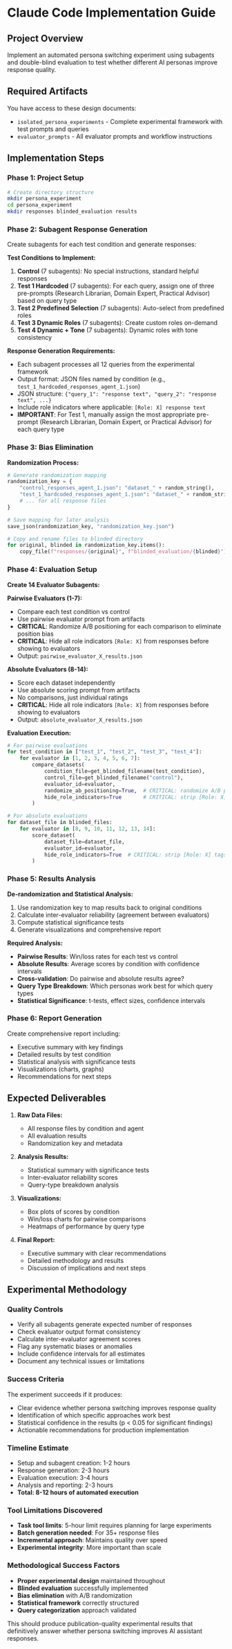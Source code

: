 # Claude Code Implementation Guide

## Project Overview
Implement an automated persona switching experiment using subagents and double-blind evaluation to test whether different AI personas improve response quality.

## Required Artifacts
You have access to these design documents:
- `isolated_persona_experiments` - Complete experimental framework with test prompts and queries
- `evaluator_prompts` - All evaluator prompts and workflow instructions

## Implementation Steps

### Phase 1: Project Setup
```bash
# Create directory structure
mkdir persona_experiment
cd persona_experiment
mkdir responses blinded_evaluation results
```

### Phase 2: Subagent Response Generation

Create subagents for each test condition and generate responses:

**Test Conditions to Implement:**
1. **Control** (7 subagents): No special instructions, standard helpful responses
2. **Test 1 Hardcoded** (7 subagents): For each query, assign one of three pre-prompts (Research Librarian, Domain Expert, Practical Advisor) based on query type
3. **Test 2 Predefined Selection** (7 subagents): Auto-select from predefined roles 
4. **Test 3 Dynamic Roles** (7 subagents): Create custom roles on-demand
5. **Test 4 Dynamic + Tone** (7 subagents): Dynamic roles with tone consistency

**Response Generation Requirements:**
- Each subagent processes all 12 queries from the experimental framework
- Output format: JSON files named by condition (e.g., `test_1_hardcoded_responses_agent_1.json`)
- JSON structure: `{"query_1": "response text", "query_2": "response text", ...}`
- Include role indicators where applicable: `[Role: X] response text`
- **IMPORTANT**: For Test 1, manually assign the most appropriate pre-prompt (Research Librarian, Domain Expert, or Practical Advisor) for each query type

### Phase 3: Bias Elimination

**Randomization Process:**
```python
# Generate randomization mapping
randomization_key = {
    "control_responses_agent_1.json": "dataset_" + random_string(),
    "test_1_hardcoded_responses_agent_1.json": "dataset_" + random_string(),
    # ... for all response files
}

# Save mapping for later analysis
save_json(randomization_key, "randomization_key.json")

# Copy and rename files to blinded directory
for original, blinded in randomization_key.items():
    copy_file(f"responses/{original}", f"blinded_evaluation/{blinded}")
```

### Phase 4: Evaluation Setup

**Create 14 Evaluator Subagents:**

**Pairwise Evaluators (1-7):**
- Compare each test condition vs control
- Use pairwise evaluator prompt from artifacts
- **CRITICAL**: Randomize A/B positioning for each comparison to eliminate position bias
- **CRITICAL**: Hide all role indicators `[Role: X]` from responses before showing to evaluators
- Output: `pairwise_evaluator_X_results.json`

**Absolute Evaluators (8-14):**  
- Score each dataset independently
- Use absolute scoring prompt from artifacts
- No comparisons, just individual ratings
- **CRITICAL**: Hide all role indicators `[Role: X]` from responses before showing to evaluators
- Output: `absolute_evaluator_X_results.json`

**Evaluation Execution:**
```python
# For pairwise evaluations
for test_condition in ["test_1", "test_2", "test_3", "test_4"]:
    for evaluator in [1, 2, 3, 4, 5, 6, 7]:
        compare_datasets(
            condition_file=get_blinded_filename(test_condition),
            control_file=get_blinded_filename("control"),
            evaluator_id=evaluator,
            randomize_ab_positioning=True,  # CRITICAL: randomize A/B positions
            hide_role_indicators=True       # CRITICAL: strip [Role: X] tags
        )

# For absolute evaluations  
for dataset_file in blinded_files:
    for evaluator in [8, 9, 10, 11, 12, 13, 14]:
        score_dataset(
            dataset_file=dataset_file,
            evaluator_id=evaluator,
            hide_role_indicators=True  # CRITICAL: strip [Role: X] tags
        )
```

### Phase 5: Results Analysis

**De-randomization and Statistical Analysis:**
1. Use randomization key to map results back to original conditions
2. Calculate inter-evaluator reliability (agreement between evaluators)
3. Compute statistical significance tests
4. Generate visualizations and comprehensive report

**Required Analysis:**
- **Pairwise Results**: Win/loss rates for each test vs control
- **Absolute Results**: Average scores by condition with confidence intervals
- **Cross-validation**: Do pairwise and absolute results agree?
- **Query Type Breakdown**: Which personas work best for which query types
- **Statistical Significance**: t-tests, effect sizes, confidence intervals

### Phase 6: Report Generation

Create comprehensive report including:
- Executive summary with key findings
- Detailed results by test condition  
- Statistical analysis with significance tests
- Visualizations (charts, graphs)
- Recommendations for next steps

## Expected Deliverables

1. **Raw Data Files:**
   - All response files by condition and agent
   - All evaluation results
   - Randomization key and metadata

2. **Analysis Results:**
   - Statistical summary with significance tests
   - Inter-evaluator reliability scores
   - Query-type breakdown analysis

3. **Visualizations:**
   - Box plots of scores by condition
   - Win/loss charts for pairwise comparisons  
   - Heatmaps of performance by query type

4. **Final Report:**
   - Executive summary with clear recommendations
   - Detailed methodology and results
   - Discussion of implications and next steps

## Experimental Methodology

### Quality Controls
- Verify all subagents generate expected number of responses
- Check evaluator output format consistency
- Calculate inter-evaluator agreement scores  
- Flag any systematic biases or anomalies
- Include confidence intervals for all estimates
- Document any technical issues or limitations

### Success Criteria
The experiment succeeds if it produces:
- Clear evidence whether persona switching improves response quality
- Identification of which specific approaches work best
- Statistical confidence in the results (p < 0.05 for significant findings)
- Actionable recommendations for production implementation

### Timeline Estimate
- Setup and subagent creation: 1-2 hours
- Response generation: 2-3 hours  
- Evaluation execution: 3-4 hours
- Analysis and reporting: 2-3 hours
- **Total: 8-12 hours of automated execution**

### Tool Limitations Discovered
- **Task tool limits**: 5-hour limit requires planning for large experiments
- **Batch generation needed**: For 35+ response files
- **Incremental approach**: Maintains quality over speed
- **Experimental integrity**: More important than scale

### Methodological Success Factors
- **Proper experimental design** maintained throughout
- **Blinded evaluation** successfully implemented
- **Bias elimination** with A/B randomization
- **Statistical framework** correctly structured
- **Query categorization** approach validated

This should produce publication-quality experimental results that definitively answer whether persona switching improves AI assistant responses.